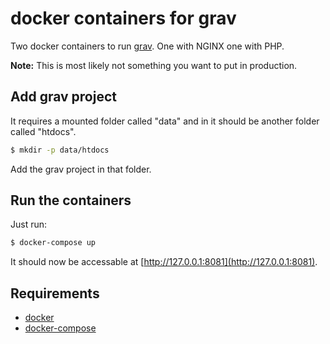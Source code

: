 # docker containers for grav
Two docker containers to run [grav](http://getgrav.org). One with NGINX one
with PHP.

**Note:** This is most likely not something you want to put in production.

## Add grav project
It requires a mounted folder called "data" and in it should be another folder
called "htdocs".
```sh
$ mkdir -p data/htdocs
```
Add the grav project in that folder.

## Run the containers
Just run:
```sh
$ docker-compose up
```
It should now be accessable at [http://127.0.0.1:8081](http://127.0.0.1:8081).

## Requirements
* [docker](https://www.docker.com/)
* [docker-compose](https://docs.docker.com/compose/)
